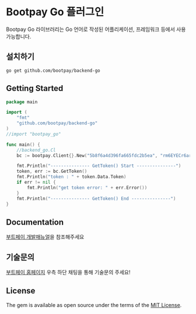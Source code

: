 # Bootpay Go 플러그인

Bootpay Go 라이브러리는 Go 언어로 작성된 어플리케이션, 프레임워크 등에서 사용가능합니다.

## 설치하기 
 

```curl
go get github.com/bootpay/backend-go
``` 

## Getting Started

```go
package main

import (
	"fmt"
	"github.com/bootpay/backend-go"
)
//import "bootpay_go"

func main() {
	//backend_go.Cl
	bc := bootpay.Client{}.New("5b8f6a4d396fa665fdc2b5ea", "rm6EYECr6aroQVG2ntW0A6LpWnkTgP4uQ3H18sDDUYw=", nil, "")

	fmt.Println("--------------- GetToken() Start ---------------")
	token, err := bc.GetToken()
	fmt.Println("token : " + token.Data.Token)
	if err != nil {
		fmt.Println("get token error: " + err.Error())
	}
	fmt.Println("--------------- GetToken() End ---------------")
}
```

## Documentation

[부트페이 개발매뉴얼](https://app.gitbook.com/@bootpay)을 참조해주세요

## 기술문의

[부트페이 홈페이지](https://www.bootpay.co.kr) 우측 하단 채팅을 통해 기술문의 주세요!

## License

The gem is available as open source under the terms of the [MIT License](https://opensource.org/licenses/MIT).
